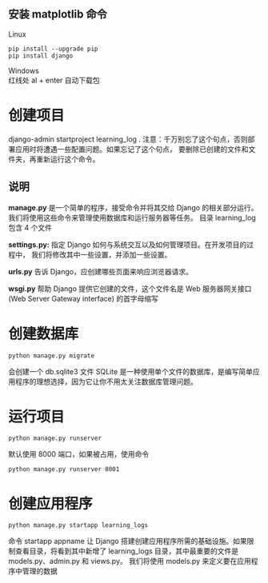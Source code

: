 ## 安装 matplotlib 命令
Linux  
```
pip install --upgrade pip
pip install django
```

Windows  
红线处 al + enter 自动下载包

# 创建项目

django-admin startproject learning_log .
注意：千万别忘了这个句点，否则部署应用时将遭遇一些配置问题。如果忘记了这个句点，
要删除已创建的文件和文件夹，再重新运行这个命令。

## 说明
**manage.py**
是一个简单的程序，接受命令并将其交给 Django 的相关部分运行。
我们将使用这些命令来管理使用数据库和运行服务器等任务。
目录 learning_log 包含 4 个文件

**settings.py:**
指定 Django 如何与系统交互以及如何管理项目。在开发项目的过程中，
我们将修改其中一些设置，并添加一些设置。

**urls.py**
告诉 Django，应创建哪些页面来响应浏览器请求。

**wsgi.py**
帮助 Django 提供它创建的文件，这个文件名是 Web 服务器网关接口(Web Server Gateway interface)
的首字母缩写

# 创建数据库
```
python manage.py migrate
```
会创建一个 db.sqlite3 文件
SQLite 是一种使用单个文件的数据库，是编写简单应用程序的理想选择，因为它让你不用太关注数据库管理问题。

# 运行项目
```
python manage.py runserver
```
默认使用 8000 端口，如果被占用，使用命令
```
python manage.py runserver 8001
```

# 创建应用程序
```
python manage.py startapp learning_logs
```
命令 startapp appname 让 Django 搭建创建应用程序所需的基础设施。如果限制查看目录，将看到其中新增了
learning_logs 目录，其中最重要的文件是 models.py、admin.py 和 views.py。
我们将使用 models.py 来定义要在应用程序中管理的数据

